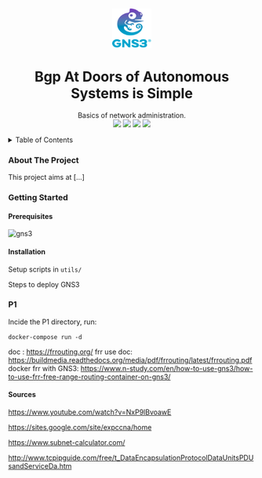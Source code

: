 <!-- TITLE -->
<br />
<div align="center">
  <img src="logo.png" alt="Logo" width="80" height="80">
  <h1 align="center">Bgp At Doors of Autonomous Systems is Simple</h3>
  <p align="center">
    Basics of network administration.
<br><img src="https://github.com/Ant0wan/Bgp-At-Doors-of-Autonomous-Systems-is-Simple/actions/workflows/dockerfile.yaml/badge.svg"> <img src="https://github.com/Ant0wan/Bgp-At-Doors-of-Autonomous-Systems-is-Simple/actions/workflows/docker-compose.yaml/badge.svg"> <img src="https://github.com/Ant0wan/Bgp-At-Doors-of-Autonomous-Systems-is-Simple/actions/workflows/publish.yaml/badge.svg"> <img src="https://github.com/Ant0wan/Bgp-At-Doors-of-Autonomous-Systems-is-Simple/actions/workflows/shell.yaml/badge.svg">
  </p>
</div>

<!-- TABLE OF CONTENTS -->
<details>
  <summary>Table of Contents</summary>
  <ol>
    <li>
      <a href="#about-the-project">About The Project</a>
    </li>
    <li>
      <a href="#getting-started">Getting Started</a>
      <ul>
        <li><a href="#prerequisites">Prerequisites</a></li>
        <li><a href="#installation">Installation</a></li>
      </ul>
    </li>
  </ol>
</details>


### About The Project

This project aims at [...]


### Getting Started

#### Prerequisites

![gns3](https://www.gns3.com/software)


#### Installation

Setup scripts in `utils/`

Steps to deploy GNS3

### P1

Incide the P1 directory, run:

```shell
docker-compose run -d
```

doc : https://frrouting.org/
frr use doc: https://buildmedia.readthedocs.org/media/pdf/frrouting/latest/frrouting.pdf
docker frr with GNS3: https://www.n-study.com/en/how-to-use-gns3/how-to-use-frr-free-range-routing-container-on-gns3/


#### Sources
https://www.youtube.com/watch?v=NxP9lBvoawE

https://sites.google.com/site/expccna/home

https://www.subnet-calculator.com/

http://www.tcpipguide.com/free/t_DataEncapsulationProtocolDataUnitsPDUsandServiceDa.htm

